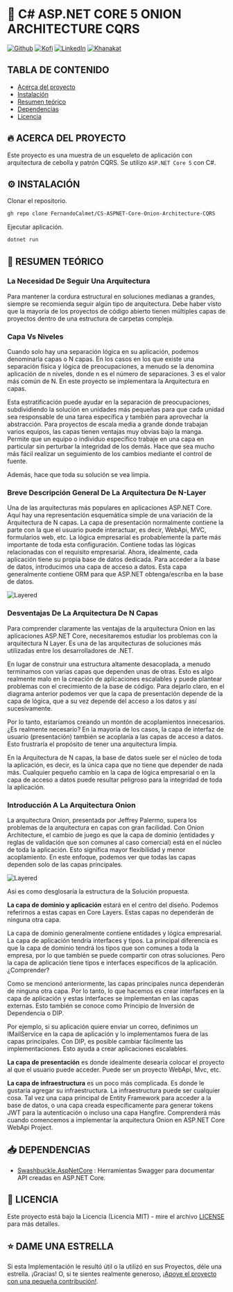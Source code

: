 # 🦄 C# ASP.NET CORE 5 ONION ARCHITECTURE CQRS

[![Github][github-shield]][github-url]
[![Kofi][kofi-shield]][kofi-url]
[![LinkedIn][linkedin-shield]][linkedin-url]
[![Khanakat][khanakat-shield]][khanakat-url]

## TABLA DE CONTENIDO

* [Acerca del proyecto](#acerca-del-proyecto)
* [Instalación](#instalación)
* [Resumen teórico](#resumen-teórico)
* [Dependencias](#dependencias)
* [Licencia](#licencia)

## 🔥 ACERCA DEL PROYECTO

Este proyecto es una muestra de un esqueleto de aplicación con arquitectura de cebolla y patrón CQRS. Se utilizo ``ASP.NET Core 5`` con C#.

## ⚙️ INSTALACIÓN

Clonar el repositorio.

```bash
gh repo clone FernandoCalmet/CS-ASPNET-Core-Onion-Architecture-CQRS
```

Ejecutar aplicación.

```bash
dotnet run
```

## 📓 RESUMEN TEÓRICO

### La Necesidad De Seguir Una Arquitectura

Para mantener la cordura estructural en soluciones medianas a grandes, siempre se recomienda seguir algún tipo de arquitectura. Debe haber visto que la mayoría de los proyectos de código abierto tienen múltiples capas de proyectos dentro de una estructura de carpetas compleja.

### Capa Vs Niveles

Cuando solo hay una separación lógica en su aplicación, podemos denominarla capas o N capas. En los casos en los que existe una separación física y lógica de preocupaciones, a menudo se la denomina aplicación de n niveles, donde n es el número de separaciones. 3 es el valor más común de N. En este proyecto se implementara la Arquitectura en capas.

Esta estratificación puede ayudar en la separación de preocupaciones, subdividiendo la solución en unidades más pequeñas para que cada unidad sea responsable de una tarea específica y también para aprovechar la abstracción. Para proyectos de escala media a grande donde trabajan varios equipos, las capas tienen ventajas muy obvias bajo la manga. Permite que un equipo o individuo específico trabaje en una capa en particular sin perturbar la integridad de los demás. Hace que sea mucho más fácil realizar un seguimiento de los cambios mediante el control de fuente.

Además, hace que toda su solución se vea limpia.

### Breve Descripción General De La Arquitectura De N-Layer

Una de las arquitecturas más populares en aplicaciones ASP.NET Core. Aquí hay una representación esquemática simple de una variación de la Arquitectura de N capas. La capa de presentación normalmente contiene la parte con la que el usuario puede interactuar, es decir, WebApi, MVC, formularios web, etc. La lógica empresarial es probablemente la parte más importante de toda esta configuración. Contiene todas las lógicas relacionadas con el requisito empresarial. Ahora, idealmente, cada aplicación tiene su propia base de datos dedicada. Para acceder a la base de datos, introducimos una capa de acceso a datos. Esta capa generalmente contiene ORM para que ASP.NET obtenga/escriba en la base de datos.

![Layered](.img/layered.png)

### Desventajas De La Arquitectura De N Capas

Para comprender claramente las ventajas de la arquitectura Onion en las aplicaciones ASP.NET Core, necesitaremos estudiar los problemas con la arquitectura N Layer. Es una de las arquitecturas de soluciones más utilizadas entre los desarrolladores de .NET.

En lugar de construir una estructura altamente desacoplada, a menudo terminamos con varias capas que dependen unas de otras. Esto es algo realmente malo en la creación de aplicaciones escalables y puede plantear problemas con el crecimiento de la base de código. Para dejarlo claro, en el diagrama anterior podemos ver que la capa de presentación depende de la capa de lógica, que a su vez depende del acceso a los datos y así sucesivamente.

Por lo tanto, estaríamos creando un montón de acoplamientos innecesarios. ¿Es realmente necesario? En la mayoría de los casos, la capa de interfaz de usuario (presentación) también se acoplaría a las capas de acceso a datos. Esto frustraría el propósito de tener una arquitectura limpia.

En la Arquitectura de N capas, la base de datos suele ser el núcleo de toda la aplicación, es decir, es la única capa que no tiene que depender de nada más. Cualquier pequeño cambio en la capa de lógica empresarial o en la capa de acceso a datos puede resultar peligroso para la integridad de toda la aplicación.

### Introducción A La Arquitectura Onion

La arquitectura Onion, presentada por Jeffrey Palermo, supera los problemas de la arquitectura en capas con gran facilidad. Con Onion Architecture, el cambio de juego es que la capa de dominio (entidades y reglas de validación que son comunes al caso comercial) está en el núcleo de toda la aplicación. Esto significa mayor flexibilidad y menor acoplamiento. En este enfoque, podemos ver que todas las capas dependen solo de las capas principales.

![Layered](.img/onion.png)

Así es como desglosaría la estructura de la Solución propuesta.

**La capa de dominio y aplicación** estará en el centro del diseño. Podemos referirnos a estas capas en Core Layers. Estas capas no dependerán de ninguna otra capa.

La capa de dominio generalmente contiene entidades y lógica empresarial. La capa de aplicación tendría interfaces y tipos. La principal diferencia es que la capa de dominio tendrá los tipos que son comunes a toda la empresa, por lo que también se puede compartir con otras soluciones. Pero la capa de aplicación tiene tipos e interfaces específicos de la aplicación. ¿Comprender?

Como se mencionó anteriormente, las capas principales nunca dependerán de ninguna otra capa. Por lo tanto, lo que hacemos es crear interfaces en la capa de aplicación y estas interfaces se implementan en las capas externas. Esto también se conoce como Principio de Inversión de Dependencia o DIP.

Por ejemplo, si su aplicación quiere enviar un correo, definimos un IMailService en la capa de aplicación y lo implementamos fuera de las capas principales. Con DIP, es posible cambiar fácilmente las implementaciones. Esto ayuda a crear aplicaciones escalables.

**La capa de presentación** es donde idealmente desearía colocar el proyecto al que el usuario puede acceder. Puede ser un proyecto WebApi, Mvc, etc.

**La capa de infraestructura** es un poco más complicada. Es donde le gustaría agregar su infraestructura. La infraestructura puede ser cualquier cosa. Tal vez una capa principal de Entity Framework para acceder a la base de datos, o una capa creada específicamente para generar tokens JWT para la autenticación o incluso una capa Hangfire. Comprenderá más cuando comencemos a implementar la arquitectura Onion en ASP.NET Core WebApi Project.

## 📥 DEPENDENCIAS

- [Swashbuckle.AspNetCore](https://www.nuget.org/packages/Swashbuckle.AspNetCore/) : Herramientas Swagger para documentar API creadas en ASP.NET Core.

## 📄 LICENCIA

Este proyecto está bajo la Licencia (Licencia MIT) - mire el archivo [LICENSE](LICENSE) para más detalles.

## ⭐️ DAME UNA ESTRELLA

Si esta Implementación le resultó útil o la utilizó en sus Proyectos, déle una estrella. ¡Gracias! O, si te sientes realmente generoso, [¡Apoye el proyecto con una pequeña contribución!](https://ko-fi.com/fernandocalmet).

<!--- reference style links --->
[github-shield]: https://img.shields.io/badge/-@fernandocalmet-%23181717?style=flat-square&logo=github
[github-url]: https://github.com/fernandocalmet
[kofi-shield]: https://img.shields.io/badge/-@fernandocalmet-%231DA1F2?style=flat-square&logo=kofi&logoColor=ff5f5f
[kofi-url]: https://ko-fi.com/fernandocalmet
[linkedin-shield]: https://img.shields.io/badge/-fernandocalmet-blue?style=flat-square&logo=Linkedin&logoColor=white&link=https://www.linkedin.com/in/fernandocalmet
[linkedin-url]: https://www.linkedin.com/in/fernandocalmet
[khanakat-shield]: https://img.shields.io/badge/khanakat.com-brightgreen?style=flat-square
[khanakat-url]: https://khanakat.com